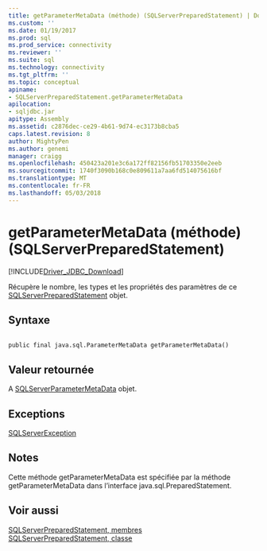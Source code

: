 ```yaml
---
title: getParameterMetaData (méthode) (SQLServerPreparedStatement) | Documents Microsoft
ms.custom: ''
ms.date: 01/19/2017
ms.prod: sql
ms.prod_service: connectivity
ms.reviewer: ''
ms.suite: sql
ms.technology: connectivity
ms.tgt_pltfrm: ''
ms.topic: conceptual
apiname:
- SQLServerPreparedStatement.getParameterMetaData
apilocation:
- sqljdbc.jar
apitype: Assembly
ms.assetid: c2876dec-ce29-4b61-9d74-ec3173b8cba5
caps.latest.revision: 8
author: MightyPen
ms.author: genemi
manager: craigg
ms.openlocfilehash: 450423a201e3c6a172ff82156fb51703350e2eeb
ms.sourcegitcommit: 1740f3090b168c0e809611a7aa6fd514075616bf
ms.translationtype: MT
ms.contentlocale: fr-FR
ms.lasthandoff: 05/03/2018
---
```

# <a name="getparametermetadata-method-sqlserverpreparedstatement"></a>getParameterMetaData (méthode) (SQLServerPreparedStatement)
[!INCLUDE[Driver_JDBC_Download](../../../includes/driver_jdbc_download.md)]

  Récupère le nombre, les types et les propriétés des paramètres de ce [SQLServerPreparedStatement](../../../connect/jdbc/reference/sqlserverpreparedstatement-class.md) objet.  
  
## <a name="syntax"></a>Syntaxe  
  
```  
  
public final java.sql.ParameterMetaData getParameterMetaData()  
```  
  
## <a name="return-value"></a>Valeur retournée  
 A [SQLServerParameterMetaData](../../../connect/jdbc/reference/sqlserverparametermetadata-class.md) objet.  
  
## <a name="exceptions"></a>Exceptions  
 [SQLServerException](../../../connect/jdbc/reference/sqlserverexception-class.md)  
  
## <a name="remarks"></a>Notes  
 Cette méthode getParameterMetaData est spécifiée par la méthode getParameterMetaData dans l’interface java.sql.PreparedStatement.  
  
## <a name="see-also"></a>Voir aussi  
 [SQLServerPreparedStatement, membres](../../../connect/jdbc/reference/sqlserverpreparedstatement-members.md)   
 [SQLServerPreparedStatement, classe](../../../connect/jdbc/reference/sqlserverpreparedstatement-class.md)  
  
  
